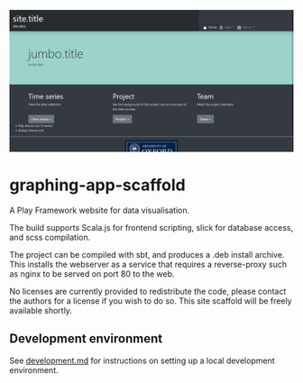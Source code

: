 ![Preview image of the main visualisation for graphing-app-scaffold](server/public/images/social_preview.png "graphing-app-scaffold")

# graphing-app-scaffold

A Play Framework website for data visualisation.

The build supports Scala.js for frontend scripting, slick for database access, and scss compilation.

The project can be compiled with sbt, and produces a .deb install archive. This installs the webserver as a service that
requires a reverse-proxy such as nginx to be served on port 80 to the web.

No licenses are currently provided to redistribute the code, please contact the authors for a license if you wish to do so.
This site scaffold will be freely available shortly.

## Development environment
See [development.md](docs/development.md) for instructions on setting up a local development environment.
